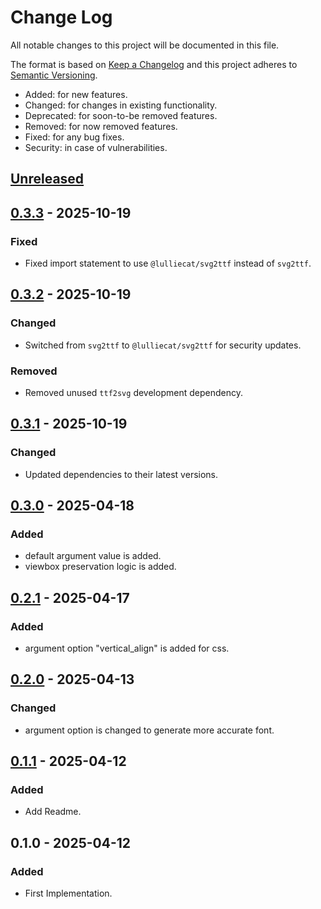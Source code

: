 # Change Log
All notable changes to this project will be documented in this file.

The format is based on [Keep a Changelog](http://keepachangelog.com/)
and this project adheres to [Semantic Versioning](http://semver.org/).

- Added: for new features.
- Changed: for changes in existing functionality.
- Deprecated: for soon-to-be removed features.
- Removed: for now removed features.
- Fixed: for any bug fixes.
- Security: in case of vulnerabilities.

## [Unreleased]

## [0.3.3] - 2025-10-19
### Fixed
- Fixed import statement to use `@lulliecat/svg2ttf` instead of `svg2ttf`.

## [0.3.2] - 2025-10-19
### Changed
- Switched from `svg2ttf` to `@lulliecat/svg2ttf` for security updates.

### Removed
- Removed unused `ttf2svg` development dependency.

## [0.3.1] - 2025-10-19
### Changed
- Updated dependencies to their latest versions.

## [0.3.0] - 2025-04-18
### Added
- default argument value is added.
- viewbox preservation logic is added.

## [0.2.1] - 2025-04-17
### Added
- argument option "vertical_align" is added for css.

## [0.2.0] - 2025-04-13
### Changed
- argument option is changed to generate more accurate font.

## [0.1.1] - 2025-04-12
### Added
- Add Readme.

## 0.1.0 - 2025-04-12
### Added
- First Implementation.

[Unreleased]: https://github.com/osawa-naotaka/svg2woff2/compare/v0.3.3...HEAD
[0.3.3]: https://github.com/osawa-naotaka/svg2woff2/compare/v0.3.2...v0.3.3
[0.3.2]: https://github.com/osawa-naotaka/svg2woff2/compare/v0.3.1...v0.3.2
[0.3.1]: https://github.com/osawa-naotaka/svg2woff2/compare/v0.3.0...v0.3.1
[0.3.0]: https://github.com/osawa-naotaka/svg2woff2/compare/v0.2.1...v0.3.0
[0.2.1]: https://github.com/osawa-naotaka/svg2woff2/compare/v0.2.0...v0.2.1
[0.2.0]: https://github.com/osawa-naotaka/svg2woff2/compare/v0.1.1...v0.2.0
[0.1.1]: https://github.com/osawa-naotaka/svg2woff2/compare/v0.1.0...v0.1.1
